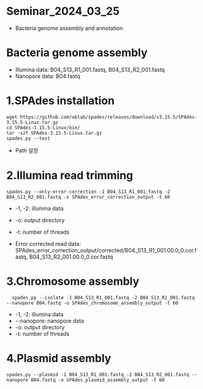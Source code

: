 # Seminar_2024_03_25
* Bacteria genome assembly and annotation

# Bacteria genome assembly

* Illumina data: B04_S13_R1_001.fastq, B04_S13_R2_001.fastq
* Nanopore data: B04.fastq

# 1.SPAdes installation

    wget https://github.com/ablab/spades/releases/download/v3.15.5/SPAdes-3.15.5-Linux.tar.gz
    cd SPAdes-3.15.5-Linux/bin/
    tar -xzf SPAdes-3.15.5-Linux.tar.gz
    spades.py --test
* Path 설정
  
# 2.Illumina read trimming
    
    spades.py --only-error-correction -1 B04_S13_R1_001.fastq -2 B04_S13_R2_001.fastq -o SPAdes_error_correction_output -t 60
    
* -1, -2: illumina data
* -o: output directory
* -t: number of threads

* Error corrected read data: SPAdes_error_correction_output/corrected/B04_S13_R1_001.00.0_0.cor.fastq, B04_S13_R2_001.00.0_0.cor.fastq

# 3.Chromosome assembly

      spades.py --isolate -1 B04_S13_R1_001.fastq -2 B04_S13_R2_001.fastq --nanopore B04.fastq -o SPAdes_chromosome_assembly_output -t 60
  
* -1, -2: illumina data
* --nanopore: nanopore data
* -o: output directory
* -t: number of threads

# 4.Plasmid assembly

    spades.py --plasmid -1 B04_S13_R1_001.fastq -2 B04_S13_R2_001.fastq --nanopore B04.fastq -o SPAdes_plasmid_assembly_output -t 60 


